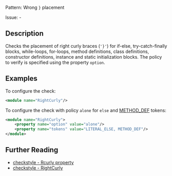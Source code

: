 Pattern: Wrong `}` placement

Issue: -

## Description

Checks the placement of right curly braces (`'}'`) for if-else, try-catch-finally blocks, while-loops, for-loops, method definitions, class definitions, constructor definitions, instance and static initialization blocks. The policy to verify is specified using the property `option`. 

## Examples

To configure the check: 


```xml
<module name="RightCurly"/>
```
        

To configure the check with policy `alone` for `else` and [METHOD_DEF](http://checkstyle.sourceforge.net/apidocs/com/puppycrawl/tools/checkstyle/api/TokenTypes.html#METHOD_DEF) tokens: 


```xml
<module name="RightCurly">
    <property name="option" value="alone"/>
    <property name="tokens" value="LITERAL_ELSE, METHOD_DEF"/>
</module>
```

## Further Reading

* [checkstyle - Rcurly property](https://checkstyle.sourceforge.io/property_types/rightcurlyalone.html#rcurly)
* [checkstyle - RightCurly](http://checkstyle.sourceforge.net/config_blocks.html#RightCurly)
